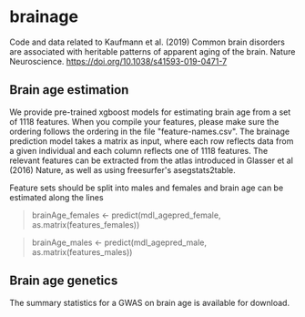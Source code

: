 # brainage
Code and data related to 
Kaufmann et al. (2019) Common brain disorders are associated with heritable patterns of apparent aging of the brain. Nature Neuroscience. https://doi.org/10.1038/s41593-019-0471-7

## Brain age estimation
We provide pre-trained xgboost models for estimating brain age from a set of 1118 features. When you compile your features, please make sure the ordering follows the ordering in the file "feature-names.csv". The brainage prediction model takes a matrix as input, where each row reflects data from a given individual and each column reflects one of 1118 features. The relevant features can be extracted from the atlas introduced in Glasser et al (2016) Nature, as well as using freesurfer's asegstats2table.

Feature sets should be split into males and females and brain age can be estimated along the lines
> brainAge_females <- predict(mdl_agepred_female, as.matrix(features_females))

> brainAge_males <- predict(mdl_agepred_male, as.matrix(features_males))

## Brain age genetics
The summary statistics for a GWAS on brain age is available for download.

